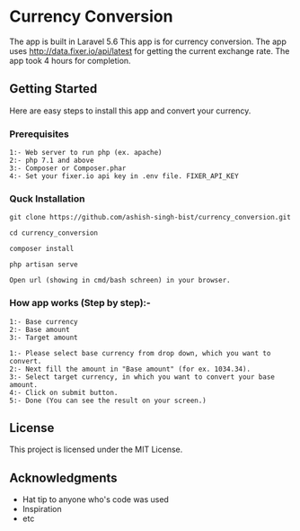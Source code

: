 # Currency Conversion

The app is built in Laravel 5.6
This app is for currency conversion.
The app uses http://data.fixer.io/api/latest for getting the current exchange rate.
The app took 4 hours for completion.

## Getting Started

Here are easy steps to install this app and convert your currency.

### Prerequisites

```
1:- Web server to run php (ex. apache)
2:- php 7.1 and above
3:- Composer or Composer.phar
4:- Set your fixer.io api key in .env file. FIXER_API_KEY
```

### Quck Installation

```
git clone https://github.com/ashish-singh-bist/currency_conversion.git

cd currency_conversion

composer install

php artisan serve

Open url (showing in cmd/bash schreen) in your browser.
```

### How app works (Step by step):-

```
1:- Base currency
2:- Base amount
3:- Target amount
```

```
1:- Please select base currency from drop down, which you want to convert.
2:- Next fill the amount in "Base amount" (for ex. 1034.34).
3:- Select target currency, in which you want to convert your base amount.
4:- Click on submit button.
5:- Done (You can see the result on your screen.)
```

## License

This project is licensed under the MIT License.

## Acknowledgments

* Hat tip to anyone who's code was used
* Inspiration
* etc